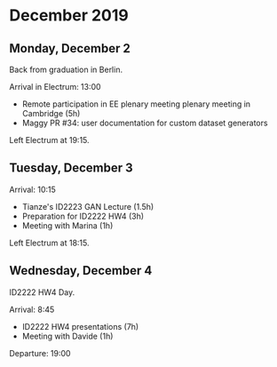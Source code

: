 # December 2019

## Monday, December 2

Back from graduation in Berlin.

Arrival in Electrum: 13:00

- Remote participation in EE plenary meeting plenary meeting in Cambridge (5h)
- Maggy PR #34: user documentation for custom dataset generators 

Left Electrum at 19:15.

## Tuesday, December 3

Arrival: 10:15

- Tianze's ID2223 GAN Lecture (1.5h)
- Preparation for ID2222 HW4 (3h)
- Meeting with Marina (1h)

Left Electrum at 18:15.

## Wednesday, December 4

ID2222 HW4 Day.

Arrival: 8:45

- ID2222 HW4 presentations (7h)
- Meeting with Davide (1h)

Departure: 19:00
